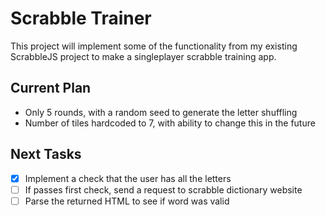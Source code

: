 # Scrabble Trainer

This project will implement some of the functionality from my existing ScrabbleJS project to make a singleplayer scrabble training app.

## Current Plan
- Only 5 rounds, with a random seed to generate the letter shuffling
- Number of tiles hardcoded to 7, with ability to change this in the future

## Next Tasks

- [x] Implement a check that the user has all the letters
- [ ] If passes first check, send a request to scrabble dictionary website
- [ ] Parse the returned HTML to see if word was valid